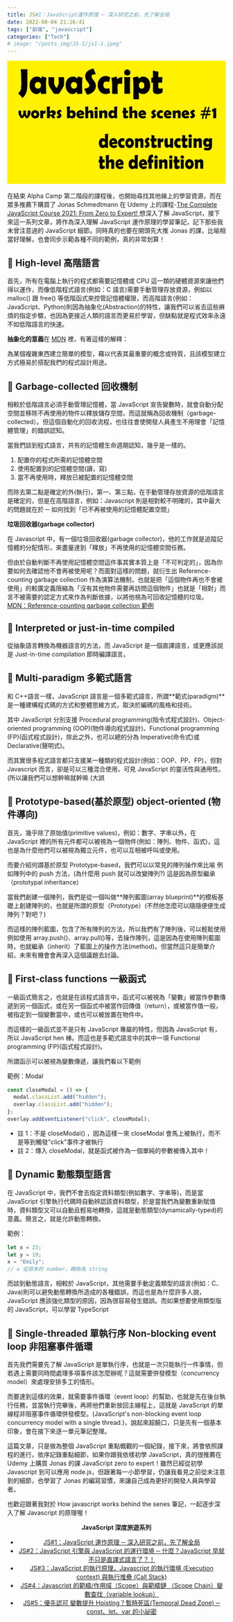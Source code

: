 ```yaml
---
title: JS#1：JavaScript運作原理 ─ 深入研究之前，先了解全局
date: 2022-08-04 21:26:41
tags: ["前端", "javascript"]
categories: ["Tech"]
# image: "/posts_img/JS-1/js1-1.jpeg"
---
```


![](main.jpeg)

在結束 Alpha Camp 第二階段的課程後，也開始尋找其他線上的學習資源，而在眾多推薦下購買了 Jonas Schmedtmann 在 Udemy 上的課程-[The Complete JavaScript Course 2021: From Zero to Expert! ](https://www.udemy.com/course/the-complete-javascript-course/)想深入了解 JavaScript，接下來這一系列文章，將作為深入理解 JavaScript 運作原理的學習筆記，記下那些我未曾注意過的 JavaScript 細節。同時真的也要在開頭先大推 Jonas 的課，比喻相當好理解，也會同步示範各種不同的範例，真的非常划算！


<!-- <h1 style="text-align: center;">§ High-level 高階語言 §</h1> -->

## 📌 High-level 高階語言

首先，所有在電腦上執行的程式都需要記憶體或 CPU 這一類的硬體資源來讓他們得以運作，而像低階程式語言(例如：C 語言)需要手動管理存放資源，例如以 malloc() 跟 free() 等低階函式來控管記憶體權限，而高階語言(例如：JavaScript、Python)則因為抽象化(Abstraction)的特性，讓我們可以省去這些麻煩的指定步驟，也因為更接近人類的語言而更易於學習，但缺點就是程式效率永遠不如低階語言的快速。

**抽象化的意義**在 [MDN](https://developer.mozilla.org/zh-TW/docs/conflicting/Learn/JavaScript/Objects/Classes_in_JavaScript) 裡，有著這樣的解釋：

<div class="note default no-icon">為某個複雜東西建立簡單的模型，藉以代表其最重要的概念或特質，且該模型建立方式極易於搭配我們的程式設計用途。</div>

<!-- <h1 style="text-align: center;">§ Garbage-collected 回收機制 §</h1> -->

## 📌 Garbage-collected 回收機制

相較於低階語言必須手動管理記憶體，當 JavaScript 宣告變數時，就會自動分配空間並移除不再使用的物件以釋放儲存空間，而這就稱為回收機制（garbage-collected）。但這個自動化的回收流程，也往往會使開發人員產生不用理會「記憶體管理」的錯誤認知。

當我們談到程式語言，共有的記憶體生命週期認知，幾乎是一樣的。

1. 配置你的程式所需的記憶體空間
2. 使用配置到的記憶體空間(讀，寫)
3. 當不再使用時，釋放已被配置的記憶體空間

而除去第二點是確定的外(執行)，第一、第三點，在手動管理存放資源的低階語言是確定的，但是在高階語言，例如：Javascript 則是相對較不明確的，其中最大的問題就在於 ─ 如何找到「已不再被使用的記憶體配置空間」

**垃圾回收器(garbage collector)**

在 Javascript 中，有一個垃圾回收器(garbage collector)，他的工作就是追蹤記憶體的分配情形，來盡量達到「釋放」不再使用的記憶體空間任務。

但由於自動判斷不再使用記憶體空間這件事其實本質上是「不可判定的」，因為你要如何去確認他不會再被使用呢？而面對這樣的問題，就衍生出 Reference-counting garbage collection 作為演算法機制，也就是把「這個物件再也不會被使用」的較廣定義限縮為「沒有其他物件需要再訪問這個物件」也就是「相對」而言不被需要的認定方式來作為判斷依據，以將他視為可回收記憶體的垃圾。[MDN：Reference-counting garbage collection 範例](https://developer.mozilla.org/zh-TW/docs/Web/JavaScript/Memory_Management)

<!-- <h1 style="text-align: center;">§ Interpreted or just-in-time compiled §</h1> -->

## 📌 Interpreted or just-in-time compiled

從抽象語言轉換為機器語言的方法，而 JavaScript 是一個直譯語言，或更應該說是 Just-in-time compilation 即時編譯語言。

<!-- ( 延伸閱讀：【課程筆記】JS#2：JavaScript 引擎與 JavaScript 的運行環境 ─ 什麼？JavaScript 早就不只是直譯式語言了？！(feat:JavaScript Engine、JavaScript Runtime)） -->

<!-- <h1 style="text-align: center;">§ Multi-paradigm 多範式語言 §</h1> -->

## 📌 Multi-paradigm 多範式語言

和 C++語言一樣，JavaScript 語言是一個多範式語言，所謂**範式(paradigm)**是一種建構程式碼的方式和整體思維方式，取決於編碼的風格和技術。

其中 JavaScript 分別支援 Procedural programming(指令式程式設計)、Object-oriented programming (OOP)(物件導向程式設計)、Functional programming (FP)(函式程式設計)，除此之外，也可以總的分為 Imperative(命令式)或 Declarative(聲明式)。

而其實很多程式語言都只支援某一種類的程式設計(例如：OOP、PP、FP)，但對 Javascript 而言，卻是可以三種混合使用，可見 JavaScript 的靈活性與通用性。(所以讓我們可以想幹嘛就幹嘛 (大誤

<!-- <h1 style="text-align: center;">§ Prototype-based(基於原型) object-oriented (物件導向) §</h1> -->

## 📌 Prototype-based(基於原型) object-oriented (物件導向)

首先，幾乎除了原始值(primitive values)，例如：數字、字串以外，在 JavaScript 裡的所有元件都可以被視為一個物件(例如：陣列、物件、函式)，這也是為什麼他們可以被視為獨立元件，也可以互相被呼叫或使用。

而要介紹何謂基於原型 Prototype-based，我們可以以常見的陣列操作來比喻
例如陣列中的 push 方法，(為什麼用 push 就可以改變陣列?)
這是因為原型繼承（prototypal inheritance）

當我們創建一個陣列，我們是從一個叫做**陣列藍圖(array blueprint)**的模板基礎上創建陣列的，也就是所謂的原型（Prototype）(不然他怎麼可以隨隨便便生成陣列？對吧？)

而這樣的陣列藍圖，包含了所有陣列的方法，所以我們有了陣列後，可以輕鬆使用例如使用 array.push()、array.pull()等，去操作陣列，這是因為在使用陣列藍圖時，也就繼承（inherit）了藍圖上的操作方法(method)。但當然這只是簡單介紹，未來有機會會再深入這個議題去討論。

## 📌 First-class functions 一級函式

<!-- <h1 style="text-align: center;">§ First-class functions 一級函式 §</h1> -->

一級函式簡言之，也就是在該程式語言中，函式可以被視為「變數」被當作參數傳遞到另一個函式，或在另一個函式中被當作回傳值（return），或被當作值一般，被指定到一個變數當中，或也可以被放置在物件中。

而這樣的一級函式並不是只有 JavaScript 專屬的特性，但因為 JavaScript 有，所以 JavaScript hen 棒。而這也是多範式語言中的其中一項 Functional programming (FP)(函式程式設計)。

所謂函示可以被視為變數傳遞，讓我們看以下範例

範例：Modal

```javascript
const closeModal = () => {
  modal.classList.add("hidden");
  overlay.classList.add("hidden");
};
overlay.addEventListener("click", closeModal);
```

- 註 1：不是 closeModal() ，因為這樣一來 closeModal 會馬上被執行，而不是等到觸發"click"事件才被執行
- 註 2：傳入 closeModal，就是函式被作為一個單純的參數被傳入其中！

## 📌 Dynamic 動態類型語言

<!-- <h1 style="text-align: center;">§ Dynamic 動態類型語言 §</h1> -->

在 JavaScript 中，我們不會去指定資料類型(例如數字、字串等)，而是當 JavaScript 引擎執行代碼時自動辨認該資料類型，於是當我們為變數重新賦值時，資料類型又可以自動且輕易地轉換，這就是動態類型(dynamically-typed)的意義。簡言之，就是允許動態轉換。

範例：

```javascript
let x = 23;
let y = 19;
x = "Emily";
// x 從原本的 number，轉換為 string
```

而談到動態語言，相較於 JavaScript，其他需要手動定義類型的語言(例如：C、Java)則可以避免動態轉換所造成的各種錯誤，而這也是為什麼許多人說，JavaScript 應該強化類型的原因，因為很容易發生錯誤。而如果想要使用類型版的 JavaScript，可以學習 TypeScript

## 📌 Single-threaded 單執行序 Non-blocking event loop 非阻塞事件循環

<!-- <h1 style="text-align: center;">§ Single-threaded 單執行序 Non-blocking event loop 非阻塞事件循環 §</h1> -->

首先我們需要先了解 JavaScript 是單執行序，也就是一次只能執行一件事情，但若遇上需要同時間處理多項事件該怎麼辦呢？這就需要併發模型（concurrency model）來處理安排多工的情形。

而要達到這樣的效果，就需要事件循環（event loop）的幫助，也就是先在後台執行任務，並當執行完畢後，再將他們重新放回主線程上，這就是 JavaScript 的單線程非阻塞事件循環併發模型。(JavaScript's non-blocking event loop concurrency model with a single thread.)，說起來超饒口，只是先有一個基本印象，會在接下來逐一單元筆記整理。

這篇文章，只是做為整個 JavaScript 重點概觀的一個紀錄，接下來，將會依照課程的進行，依序記錄重點細節，如果你跟我依樣初學 JavaScript，真的很推薦在 Udemy 上購買 Jonas 的課 JavaScript zero to expert！雖然已經從初學 Javascript 到可以應用 node.js，但跟著每一小節學習，仍讓我看見之前從未注意到的細節，也學習了 Jonas 的編寫習慣，來讓自己成為更好的開發人員與學習者。

也歡迎跟著我對於 How javascript works behind the senes 筆記，一起逐步深入了解 Javascript 的原理喔！

**<center>JavaScript 深度旅遊系列<center>**

- [JS#1：JavaScript 運作原理 ─ 深入研究之前，先了解全局](https://emilycodeee.github.io/JS-1/)
- [JS#2：JavaScript 引擎與 JavaScript 的運行環境 ─ 什麼？JavaScript 早就不只是直譯式語言了？！](https://emilycodeee.github.io/JS-2/)
- [JS#3：JavaScript 的執行原理，Javascript 的執行環境 (Execution context) 與執行堆疊 (Call Stack)](https://emilycodeee.github.io/JS-3/)
- [JS#4：Javascript 的範疇/作用域（Scope）與範疇鏈 （Scope Chain）變數查找（variable lookup）](https://emilycodeee.github.io/JS-4/)
- [JS#5：優先認可 變數提升 Hoisting？暫時死區(Temporal Dead Zone) ─ const、let、var 的小祕密](https://emilycodeee.github.io/JS-5/)
